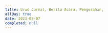 ```yaml
---
title: Urus Jurnal, Berita Acara, Pengesahan,
allDay: true
date: 2023-08-07
completed: null
---
```

